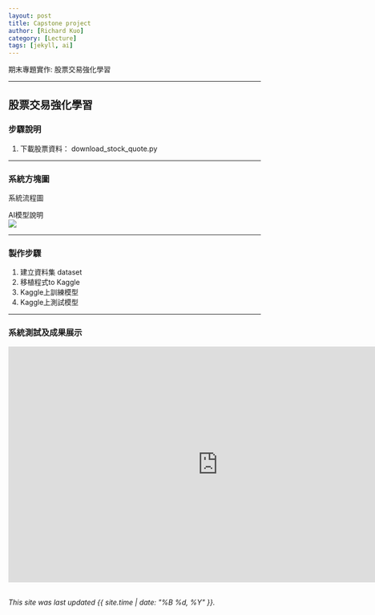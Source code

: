 ```yaml
---
layout: post
title: Capstone project
author: [Richard Kuo]
category: [Lecture]
tags: [jekyll, ai]
---
```


期末專題實作: 股票交易強化學習

---
## 股票交易強化學習

### 步驟說明

1. 下載股票資料： download_stock_quote.py



---
### 系統方塊圖
系統流程圖<br>
![]()

AI模型說明<br>
![](https://github.com/rkuo2000/AI-course/blob/gh-pages/images/stock_dqn.png?raw=true)

---
### 製作步驟

1. 建立資料集 dataset
2. 移植程式to Kaggle
3. Kaggle上訓練模型
4. Kaggle上測試模型

---
### 系統測試及成果展示


<iframe width="835" height="470" src="https://www.youtube.com/embed/DtzN5vtEgOk" title="RL-Robocar" frameborder="0" allow="accelerometer; autoplay; clipboard-write; encrypted-media; gyroscope; picture-in-picture" allowfullscreen></iframe>

<br>
<br>

*This site was last updated {{ site.time | date: "%B %d, %Y" }}.*

